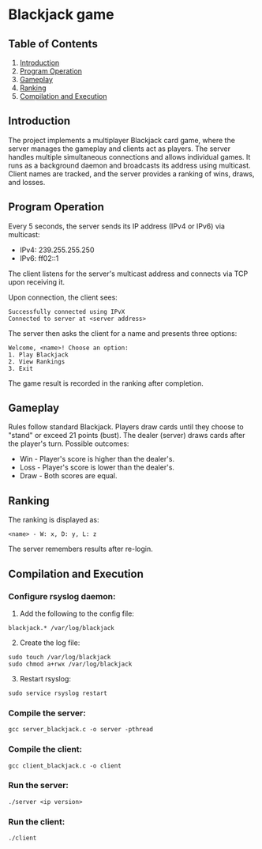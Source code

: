 # Blackjack game

## Table of Contents
1. [Introduction](#introduction)
2. [Program Operation](#program-operation)
3. [Gameplay](#gameplay)
4. [Ranking](#ranking)
5. [Compilation and Execution](#compilation-and-execution)

## Introduction
The project implements a multiplayer Blackjack card game, where the server manages the gameplay and clients act as players. The server handles multiple simultaneous connections and allows individual games. It runs as a background daemon and broadcasts its address using multicast. Client names are tracked, and the server provides a ranking of wins, draws, and losses.

## Program Operation
Every 5 seconds, the server sends its IP address (IPv4 or IPv6) via multicast:
- IPv4: 239.255.255.250
- IPv6: ff02::1

The client listens for the server's multicast address and connects via TCP upon receiving it.

Upon connection, the client sees:
```
Successfully connected using IPvX
Connected to server at <server address>
```
The server then asks the client for a name and presents three options:
```
Welcome, <name>! Choose an option:
1. Play Blackjack
2. View Rankings
3. Exit
```
The game result is recorded in the ranking after completion.

## Gameplay
Rules follow standard Blackjack. Players draw cards until they choose to "stand" or exceed 21 points (bust). The dealer (server) draws cards after the player's turn.
Possible outcomes:
- Win - Player's score is higher than the dealer's.
- Loss - Player's score is lower than the dealer's.
- Draw - Both scores are equal.

## Ranking
The ranking is displayed as:
```
<name> - W: x, D: y, L: z
```
The server remembers results after re-login.

## Compilation and Execution
### Configure rsyslog daemon:
1. Add the following to the config file:
```
blackjack.* /var/log/blackjack
```
2. Create the log file:
```
sudo touch /var/log/blackjack
sudo chmod a+rwx /var/log/blackjack
```
3. Restart rsyslog:
```
sudo service rsyslog restart
```
### Compile the server:
```
gcc server_blackjack.c -o server -pthread
```
### Compile the client:
```
gcc client_blackjack.c -o client
```
### Run the server:
```
./server <ip version>
```
### Run the client:
```
./client
```
